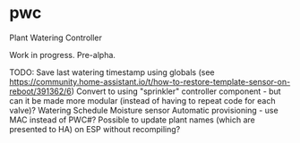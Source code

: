 # pwc
Plant Watering Controller

Work in progress. Pre-alpha.

TODO:
    Save last watering timestamp using globals (see https://community.home-assistant.io/t/how-to-restore-template-sensor-on-reboot/391362/6)
    Convert to using "sprinkler" controller component - but can it be made more modular (instead of having to repeat code for each valve)?
    Watering Schedule
    Moisture sensor
    Automatic provisioning - use MAC instead of PWC#?
    Possible to update plant names (which are presented to HA) on ESP without recompiling?